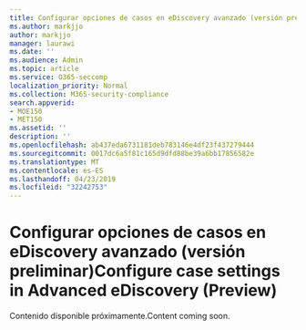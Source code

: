 ```yaml
---
title: Configurar opciones de casos en eDiscovery avanzado (versión preliminar)
ms.author: markjjo
author: markjjo
manager: laurawi
ms.date: ''
ms.audience: Admin
ms.topic: article
ms.service: O365-seccomp
localization_priority: Normal
ms.collection: M365-security-compliance
search.appverid:
- MOE150
- MET150
ms.assetid: ''
description: ''
ms.openlocfilehash: ab437eda6731181deb783146e4df23f437279444
ms.sourcegitcommit: 0017dc6a5f81c165d9dfd88be39a6bb17856582e
ms.translationtype: MT
ms.contentlocale: es-ES
ms.lasthandoff: 04/23/2019
ms.locfileid: "32242753"
---
```

# <a name="configure-case-settings-in-advanced-ediscovery-preview"></a><span data-ttu-id="4d727-102">Configurar opciones de casos en eDiscovery avanzado (versión preliminar)</span><span class="sxs-lookup"><span data-stu-id="4d727-102">Configure case settings in Advanced eDiscovery (Preview)</span></span>

<span data-ttu-id="4d727-103">Contenido disponible próximamente.</span><span class="sxs-lookup"><span data-stu-id="4d727-103">Content coming soon.</span></span>